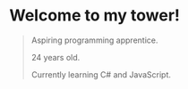 # Welcome to my tower!
> Aspiring programming apprentice. 
> 
> 24 years old.
> 
> Currently learning C# and JavaScript. 

